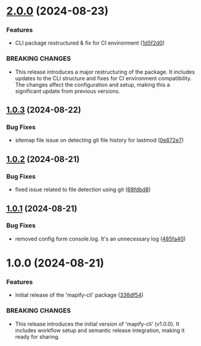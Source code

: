 # [2.0.0](https://github.com/shiv-source/mapify-cli/compare/v1.0.3...v2.0.0) (2024-08-23)


### Features

* CLI package restructured & fix for CI environment ([1d5f2d0](https://github.com/shiv-source/mapify-cli/commit/1d5f2d02b037589092fd6af099301821d4430266))


### BREAKING CHANGES

* This release introduces a major restructuring of the  package. It includes updates to the CLI structure and fixes for CI environment compatibility. The changes affect the configuration and setup, making this a significant update from previous versions.

## [1.0.3](https://github.com/shiv-source/mapify-cli/compare/v1.0.2...v1.0.3) (2024-08-22)


### Bug Fixes

* sitemap file issue on detecting git file history for lastmod ([0e872e7](https://github.com/shiv-source/mapify-cli/commit/0e872e7c445256f4c16592f0d58801a0312e94c7))

## [1.0.2](https://github.com/shiv-source/mapify-cli/compare/v1.0.1...v1.0.2) (2024-08-21)


### Bug Fixes

* fixed issue related to file detection using git ([68fdbd8](https://github.com/shiv-source/mapify-cli/commit/68fdbd8a66ce84a1beafcbdd6062e6124cf87729))

## [1.0.1](https://github.com/shiv-source/mapify-cli/compare/v1.0.0...v1.0.1) (2024-08-21)


### Bug Fixes

* removed config form console.log. It's an unnecessary log ([485fa40](https://github.com/shiv-source/mapify-cli/commit/485fa400d909452450e385d41f81c735492a8c6e))

# 1.0.0 (2024-08-21)


### Features

* Initial release of the 'mapify-cli' package ([336df54](https://github.com/shiv-source/mapify-cli/commit/336df5443bf55eac0802ecc23ff8f7ecc7b90495))


### BREAKING CHANGES

* This release introduces the initial version of 'mapify-cli' (v1.0.0). It includes workflow setup and semantic release integration, making it ready for sharing.

